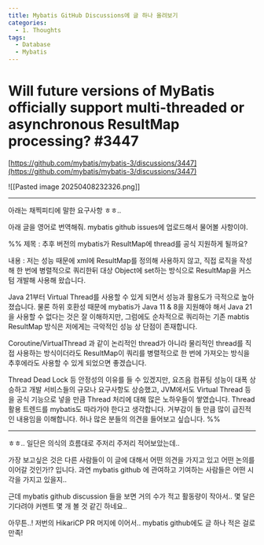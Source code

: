 ```yaml
---
title: Mybatis GitHub Discussions에 글 하나 올려보기
categories:
  - 1. Thoughts
tags:
  - Database
  - Mybatis
---
```

# Will future versions of MyBatis officially support multi-threaded or asynchronous ResultMap processing? #3447

[https://github.com/mybatis/mybatis-3/discussions/3447](https://github.com/mybatis/mybatis-3/discussions/3447)

![[Pasted image 20250408232326.png]]

---

아래는 채찍피티에 말한 요구사항 ㅎㅎ..

아래 글을 영어로 번역해줘. mybatis github issues에 업로드해서 물어볼 사항이야.

%% 제목 : 추후 버전의 mybatis가 ResultMap에 thread를 공식 지원하게 될까요?

내용 : 저는 성능 때문에 xml에 ResultMap를 정의해 사용하지 않고, 직접 로직을 작성해 한 번에 병렬적으로 쿼리한뒤 대상 Object에 set하는 방식으로 ResultMap을 커스텀 개발해 사용해 왔습니다.

Java 21부터 Virtual Thread를 사용할 수 있게 되면서 성능과 활용도가 극적으로 높아졌습니다. 물론 하위 호환성 때문에 mybatis가 Java 11 & 8을 지원해야 해서 Java 21을 사용할 수 없다는 것은 잘 이해하지만, 그럼에도 순차적으로 쿼리하는 기존 mabtis ResultMap 방식은 저에게는 극악적인 성능 상 단점이 존재합니다.

Coroutine/VirtualThread 과 같이 논리적인 thread가 아니라 물리적인 thread를 직접 사용하는 방식이더라도 ResultMap이 쿼리를 병렬적으로 한 번에 가져오는 방식을 추후에라도 사용할 수 있게 되었으면 좋겠습니다. 

Thread Dead Lock 등 안정성의 이유를 들 수 있겠지만, 요즈음 컴퓨팅 성능이 대폭 상승하고 개발 서비스들의 규모나 요구사항도 상승했고, JVM에서도 Virtual Thread 등을 공식 기능으로 넣을 만큼 Thread 처리에 대해 많은 노하우들이 쌓였습니다. Thread 활용 트렌드를 mybatis도 따라가야 한다고 생각합니다. 거부감이 들 만큼 많이 급진적인 내용임을 이해합니다. 허나 많은 분들의 의견을 들어보고 싶습니다. %%

---

ㅎㅎ.. 일단은 의식의 흐름대로 주저리 주저리 적어보았는데..

가장 보고싶은 것은 다른 사람들이 이 글에 대해서 어떤 의견을 가지고 있고 어떤 논의를 이어갈 것인가!? 입니다. 과연 mybatis github 에 관여하고 기여하는 사람들은 어떤 시각을 가지고 있을지..

근데 mybatis github discussion 들을 보면 거의 수가 적고 활동량이 작아서..
몇 달은 기다려야 커멘트 몇 개 볼 것 같긴 하네요..

아무튼..! 저번의 HikariCP PR 머지에 이어서.. mybatis github에도 글 하나 적은 걸로 만족!